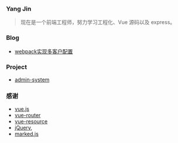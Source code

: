 ### Yang Jin

> 现在是一个前端工程师，努力学习工程化、Vue 源码以及 express。

### Blog

- [webpack实现多客户配置](https://github.com/yangseas/yangseas.github.io/issues/7)

### Project

- [admin-system](https://github.com/yangseas/admin-system)


### 感谢
- [vue.js](https://github.com/vuejs/vue)
- [vue-router](https://github.com/vuejs/vue-router)
- [vue-resource](https://github.com/vuejs/vue-resource)
- [jQuery](http://jquery.com),
- [marked.js](https://github.com/chjj/marked)

